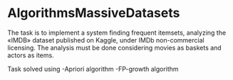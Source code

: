 # AlgorithmsMassiveDatasets

The task is to implement a system finding frequent itemsets, analyzing the «IMDB» dataset published on Kaggle, under IMDb non-commercial licensing. The analysis must be done considering movies as baskets and actors as items.

Task solved using
-Apriori algorithm
-FP-growth algorithm
